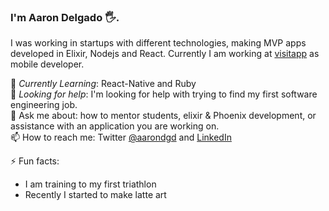 ### I'm Aaron Delgado 🖐. 

I was working in startups with different technologies, making MVP apps developed in Elixir, Nodejs and React. Currently I am working at [visitapp](https://visitapp.mx/) as mobile developer.<br>
 
🌱 *Currently Learning*: React-Native and Ruby<br>
🤔 *Looking for help*: I'm looking for help with trying to find my first software engineering job.<br>
💬 Ask me about: how to mentor students, elixir & Phoenix development, or assistance with an application you are working on. <br>
📫 How to reach me: Twitter [@aarondgd](https://www.twitter.com/aarondgd) and [LinkedIn](https://www.linkedin.com/in/aaron-delgado) <br>
 
⚡ Fun facts:<br>
- I am training to my first triathlon <br>
- Recently I started to make latte art
 

